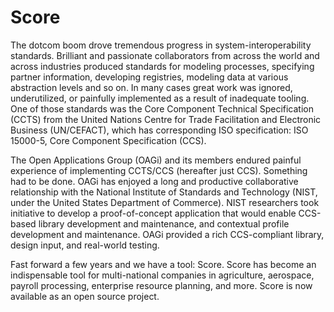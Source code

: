 Score
=====
The dotcom boom drove tremendous progress in system-interoperability standards. Brilliant and passionate collaborators from across the world and across industries produced standards for modeling processes, specifying partner information, developing registries, modeling data at various abstraction levels and so on. In many cases great work was ignored,  underutilized, or painfully implemented as a result of inadequate tooling. One of those standards was the Core Component Technical Specification (CCTS) from the United Nations Centre for Trade Facilitation and Electronic Business (UN/CEFACT), which has corresponding ISO specification: ISO 15000-5, Core Component Specification (CCS). 

The Open Applications Group (OAGi) and its members endured painful experience of implementing CCTS/CCS (hereafter just CCS). Something had to be done. OAGi has enjoyed a long and productive collaborative relationship with the National Institute of Standards and Technology (NIST, under the United States Department of Commerce). NIST researchers took initiative to develop a proof-of-concept application that would enable CCS-based library development and maintenance, and contextual profile development and maintenance. OAGi provided a rich CCS-compliant library, design input, and real-world testing.

Fast forward a few years and we have a tool: Score. Score has become an indispensable tool for multi-national companies in agriculture, aerospace, payroll processing, enterprise resource planning, and more. Score is now available as an open source project.
